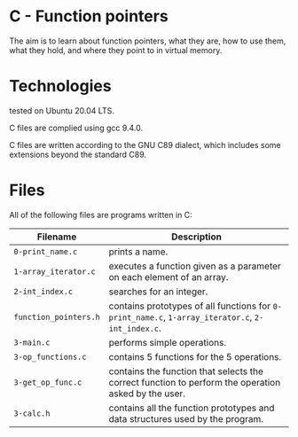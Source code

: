 # C - Function pointers

The aim is to learn about function pointers, what they are, how to use them, what they hold, and where they point to in virtual memory.

# Technologies

tested on Ubuntu 20.04 LTS.

C files are complied using gcc 9.4.0.

C files are written according to the GNU C89 dialect, which includes some extensions beyond the standard C89.

# Files

All of the following files are programs written in C:

| Filename              | Description
| --------------------- | ---------------------------------------------------------------------------------------------------------- 
| `0-print_name.c`      | prints a name.
| `1-array_iterator.c`  | executes a function given as a parameter on each element of an array.
| `2-int_index.c`       | searches for an integer.
| `function_pointers.h` | contains prototypes of all functions for `0-print_name.c`, `1-array_iterator.c`, `2-int_index.c`.
| `3-main.c`            | performs simple operations.
| `3-op_functions.c`    | contains 5 functions for the 5 operations.
| `3-get_op_func.c`     | contains the function that selects the correct function to perform the operation asked by the user.
| `3-calc.h`            | contains all the function prototypes and data structures used by the program.
